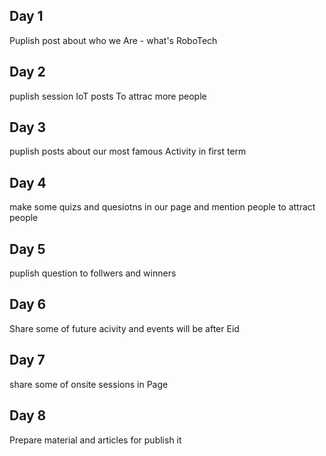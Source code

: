 ## Day 1
Puplish post about who we Are
    - what's RoboTech

## Day 2

puplish session IoT posts To attrac more people

## Day 3
puplish posts about our most famous Activity in first term

## Day 4

make some quizs and quesiotns in our page and mention people to attract people


## Day 5
puplish question to  follwers and winners


## Day 6

Share some of future acivity and events will be after Eid

## Day 7

share some of onsite sessions in Page

## Day 8
Prepare material and articles  for publish it  